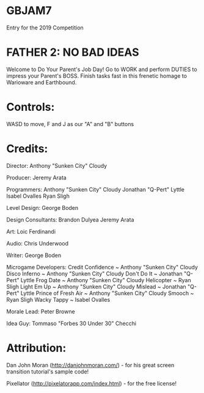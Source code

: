 # GBJAM7
Entry for the 2019 Competition

# FATHER 2: NO BAD IDEAS
Welcome to Do Your Parent's Job Day! Go to WORK and perform DUTIES to impress your Parent's BOSS.
Finish tasks fast in this frenetic homage to Warioware and Earthbound.

# Controls:
WASD to move, F and J as our "A" and "B" buttons

# Credits:

Director:
Anthony "Sunken City" Cloudy

Producer:
Jeremy Arata

Programmers:
Anthony "Sunken City" Cloudy
Jonathan "Q-Pert" Lyttle
Isabel Ovalles
Ryan Sligh

Level Design:
George Boden

Design Consultants:
Brandon Dulyea
Jeremy Arata

Art:
Loic Ferdinandi

Audio:
Chris Underwood

Writer:
George Boden

Microgame Developers:
Credit Confidence
    ~ Anthony "Sunken City" Cloudy
Disco Inferno
    ~ Anthony "Sunken City" Cloudy
Don't Do It
    ~ Jonathan "Q-Pert" Lyttle
Frog Date
    ~ Anthony "Sunken City" Cloudy
Helicopter
    ~ Ryan Sligh
Light Em Up
    ~ Anthony "Sunken City" Cloudy
Mislead
    ~ Jonathan "Q-Pert" Lyttle
Prince of Fresh Air
    ~ Anthony "Sunken City" Cloudy
Smooch
    ~ Ryan Sligh
Wacky Tappy
    ~ Isabel Ovalles

Morale Lead:
Peter Browne

Idea Guy:
Tommaso "Forbes 30 Under 30" Checchi

# Attribution:

Dan John Moran (http://danjohnmoran.com/) - for his great screen transition tutorial's sample code!

Pixellator (http://pixelatorapp.com/index.html) - for the free license!
